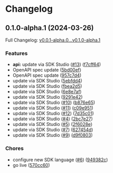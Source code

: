 # Changelog

## 0.1.0-alpha.1 (2024-03-26)

Full Changelog: [v0.0.1-alpha.0...v0.1.0-alpha.1](https://github.com/DefinitelyATestOrg/sam-node/compare/v0.0.1-alpha.0...v0.1.0-alpha.1)

### Features

* **api:** update via SDK Studio ([#13](https://github.com/DefinitelyATestOrg/sam-node/issues/13)) ([f7cff64](https://github.com/DefinitelyATestOrg/sam-node/commit/f7cff64216e08686c30ed21c9dd0b1ebca478583))
* OpenAPI spec update ([5bd00ef](https://github.com/DefinitelyATestOrg/sam-node/commit/5bd00ef09d8e266058c70b24bbeb2a24832ec789))
* OpenAPI spec update ([957c7d4](https://github.com/DefinitelyATestOrg/sam-node/commit/957c7d431d5bece58f77786ad8237c83550b3219))
* update via SDK Studio ([5ebfdd4](https://github.com/DefinitelyATestOrg/sam-node/commit/5ebfdd4b675465ea8e4a776e56cad6f4699bd258))
* update via SDK Studio ([fbea2d5](https://github.com/DefinitelyATestOrg/sam-node/commit/fbea2d5674c43d6461e885e38a0c05367dcd042d))
* update via SDK Studio ([6e8e7af](https://github.com/DefinitelyATestOrg/sam-node/commit/6e8e7af5820e22e54975ab2943bb371b54154338))
* update via SDK Studio ([9291e42](https://github.com/DefinitelyATestOrg/sam-node/commit/9291e42d7605fd9cbf32e923cea84efd6275b6f6))
* update via SDK Studio ([#10](https://github.com/DefinitelyATestOrg/sam-node/issues/10)) ([b876e65](https://github.com/DefinitelyATestOrg/sam-node/commit/b876e652ebfa20c2aeb3936016d983eb8ce7f179))
* update via SDK Studio ([#11](https://github.com/DefinitelyATestOrg/sam-node/issues/11)) ([c09e951](https://github.com/DefinitelyATestOrg/sam-node/commit/c09e9518b9c184244e3174393e66dc3ec322db5e))
* update via SDK Studio ([#12](https://github.com/DefinitelyATestOrg/sam-node/issues/12)) ([7d35c01](https://github.com/DefinitelyATestOrg/sam-node/commit/7d35c01d62ee3efdc3605e0baec1576b3356493d))
* update via SDK Studio ([#4](https://github.com/DefinitelyATestOrg/sam-node/issues/4)) ([2bc7e27](https://github.com/DefinitelyATestOrg/sam-node/commit/2bc7e273c4f2a971ef097c632649d07f370ae122))
* update via SDK Studio ([#5](https://github.com/DefinitelyATestOrg/sam-node/issues/5)) ([2f6028e](https://github.com/DefinitelyATestOrg/sam-node/commit/2f6028eed0a964eec435b6600615ae3dc3f4747b))
* update via SDK Studio ([#7](https://github.com/DefinitelyATestOrg/sam-node/issues/7)) ([627454d](https://github.com/DefinitelyATestOrg/sam-node/commit/627454d4445224ded8c4e4eb75329adebd66e412))
* update via SDK Studio ([#9](https://github.com/DefinitelyATestOrg/sam-node/issues/9)) ([d9f0803](https://github.com/DefinitelyATestOrg/sam-node/commit/d9f08037a228456e9382e3f50a01d6d337ba79aa))


### Chores

* configure new SDK language ([#6](https://github.com/DefinitelyATestOrg/sam-node/issues/6)) ([949382c](https://github.com/DefinitelyATestOrg/sam-node/commit/949382c62ca770e359471b589e57309e568ba4aa))
* go live ([570cc60](https://github.com/DefinitelyATestOrg/sam-node/commit/570cc6045083378d0dc45cf61d06f95bff45031f))
